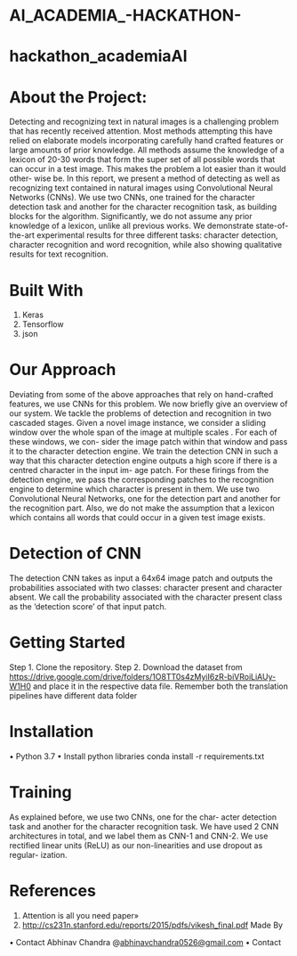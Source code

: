 # AI_ACADEMIA_-HACKATHON-
# hackathon_academiaAI
# About the Project:
Detecting and recognizing text in natural images is a challenging problem that has recently received attention. Most methods attempting this have relied on elaborate models incorporating carefully hand crafted features or large amounts of prior knowledge. All methods assume the knowledge of a lexicon of 20-30 words that form the super set of all possible words that can occur in a test image. This makes the problem a lot easier than it would other- wise be. In this report, we present a method of detecting as well as recognizing text contained in natural images using Convolutional Neural Networks (CNNs). We use two CNNs, one trained for the character detection task and another for the character recognition task, as building blocks for the algorithm. Significantly, we do not assume any prior knowledge of a lexicon, unlike all previous works. We demonstrate state-of-the-art experimental results for three different tasks: character detection, character recognition and word recognition, while also showing qualitative results for text recognition. 

# Built With
1.	Keras
2.	Tensorflow
3.	json

# Our Approach 
Deviating from some of the above approaches that rely on hand-crafted features, we use CNNs for this problem. We now briefly give an overview of our system. We tackle the problems of detection and recognition in two cascaded stages. Given a novel image instance, we consider a sliding window over the whole span of the image at multiple scales . For each of these windows, we con- sider the image patch within that window and pass it to the character detection engine. We train the detection CNN in such a way that this character detection engine outputs a high score if there is a centred character in the input im- age patch. For these firings from the detection engine, we pass the corresponding patches to the recognition engine to determine which character is present in them. We use two Convolutional Neural Networks, one for the detection part and another for the recognition part. Also, we do not make the assumption that a lexicon which contains all words that could occur in a given test image exists. 

 # Detection of CNN 
The detection CNN takes as input a 64x64 image patch and outputs the probabilities associated with two classes: character present and character absent. We call the probability associated with the character present class as the ‘detection score’ of that input patch. 

# Getting Started
Step 1. Clone the repository.
Step 2. Download the dataset from https://drive.google.com/drive/folders/1O8TT0s4zMyiI6zR-biVRoiLiAUy-W1H0 and place it in the respective data file. Remember both the translation pipelines have different data folder

# Installation
•	Python 3.7
•	Install python libraries
conda install -r requirements.txt

# Training
As explained before, we use two CNNs, one for the char- acter detection task and another for the character recognition task. We have used 2 CNN architectures in total, and we label them as CNN-1 and CNN-2. We use rectified linear units (ReLU) as our non-linearities and use dropout as regular- ization. 

# References
1.	Attention is all you need paper»
2.	http://cs231n.stanford.edu/reports/2015/pdfs/vikesh_final.pdf
Made By

•	Contact Abhinav Chandra @abhinavchandra0526@gmail.com
•	Contact 

